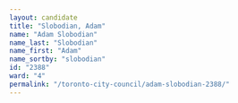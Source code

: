 ```yaml
---
layout: candidate
title: "Slobodian, Adam"
name: "Adam Slobodian"
name_last: "Slobodian"
name_first: "Adam"
name_sortby: "slobodian"
id: "2388"
ward: "4"
permalink: "/toronto-city-council/adam-slobodian-2388/"
---
```

